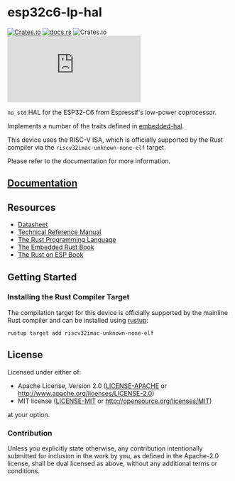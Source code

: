 # esp32c6-lp-hal

[![Crates.io](https://img.shields.io/crates/v/esp32c6-lp-hal?labelColor=1C2C2E&color=C96329&logo=Rust&style=flat-square)](https://crates.io/crates/esp32c6-lp-hal)
[![docs.rs](https://img.shields.io/docsrs/esp32c6-lp-hal?labelColor=1C2C2E&color=C96329&logo=rust&style=flat-square)](https://docs.rs/esp32c6-lp-hal)
![Crates.io](https://img.shields.io/crates/l/esp32c6-lp-hal?labelColor=1C2C2E&style=flat-square)
[![Matrix](https://img.shields.io/matrix/esp-rs:matrix.org?label=join%20matrix&labelColor=1C2C2E&color=BEC5C9&logo=matrix&style=flat-square)](https://matrix.to/#/#esp-rs:matrix.org)

`no_std` HAL for the ESP32-C6 from Espressif's low-power coprocessor.

Implements a number of the traits defined in [embedded-hal](https://github.com/rust-embedded/embedded-hal).

This device uses the RISC-V ISA, which is officially supported by the Rust compiler via the `riscv32imac-unknown-none-elf` target.

Please refer to the documentation for more information.

## [Documentation]

[documentation]: https://docs.rs/esp32c6-lp-hal/

## Resources

- [Datasheet](https://www.espressif.com/sites/default/files/documentation/esp32-c6_datasheet_en.pdf)
- [Technical Reference Manual](https://www.espressif.com/sites/default/files/documentation/esp32-c6_technical_reference_manual_en.pdf)
- [The Rust Programming Language](https://doc.rust-lang.org/book/)
- [The Embedded Rust Book](https://docs.rust-embedded.org/book/index.html)
- [The Rust on ESP Book](https://esp-rs.github.io/book/)

## Getting Started

### Installing the Rust Compiler Target

The compilation target for this device is officially supported by the mainline Rust compiler and can be installed using [rustup](https://rustup.rs/):

```shell
rustup target add riscv32imac-unknown-none-elf
```

## License

Licensed under either of:

- Apache License, Version 2.0 ([LICENSE-APACHE](../LICENSE-APACHE) or http://www.apache.org/licenses/LICENSE-2.0)
- MIT license ([LICENSE-MIT](../LICENSE-MIT) or http://opensource.org/licenses/MIT)

at your option.

### Contribution

Unless you explicitly state otherwise, any contribution intentionally submitted for inclusion in
the work by you, as defined in the Apache-2.0 license, shall be dual licensed as above, without
any additional terms or conditions.
